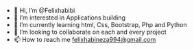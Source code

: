 - 👋 Hi, I’m @Felixhabibi
- 👀 I’m interested in Applications building
- 🌱 I’m currently learning html, Css, Bootstrap, Php and Python
- 💞️ I’m looking to collaborate on each and every project
- 📫 How to reach me felixhabineza994@gmail.com

<!---
Felixhabibi/Felixhabibi is a ✨ special ✨ repository because its `README.md` (this file) appears on your GitHub profile.
You can click the Preview link to take a look at your changes.
--->

